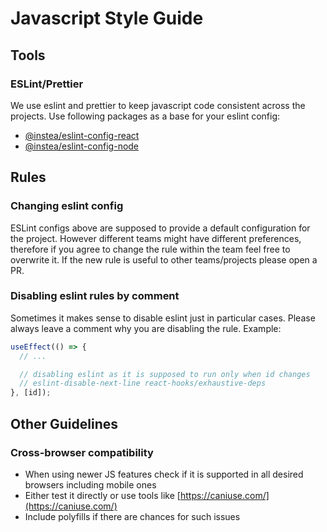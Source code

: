 # Javascript Style Guide

## Tools

### ESLint/Prettier

We use eslint and prettier to keep javascript code consistent across the projects.
Use following packages as a base for your eslint config:
- [@instea/eslint-config-react](./eslint-config-react/)
- [@instea/eslint-config-node](./eslint-config-node/)

## Rules

### Changing eslint config

ESLint configs above are supposed to provide a default configuration for the project.
However different teams might have different preferences, therefore if you agree to change the rule within the team feel free to overwrite it.
If the new rule is useful to other teams/projects please open a PR.

### Disabling eslint rules by comment

Sometimes it makes sense to disable eslint just in particular cases.
Please always leave a comment why you are disabling the rule.
Example:

```js
useEffect(() => {
  // ...

  // disabling eslint as it is supposed to run only when id changes
  // eslint-disable-next-line react-hooks/exhaustive-deps
}, [id]);
```

## Other Guidelines

### Cross-browser compatibility

- When using newer JS features check if it is supported in all desired browsers including mobile ones
- Either test it directly or use tools like [https://caniuse.com/](https://caniuse.com/)
- Include polyfills if there are chances for such issues
